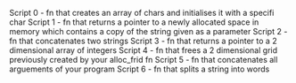 Script 0 - fn that creates an array of chars and initialises it with a specifi char
Script 1 - fn that returns a pointer to a newly allocated space in memory which contains a copy of the string given as a parameter
Script 2 - fn that concatenates two strings
Script 3 - fn that returns a pointer to a 2 dimensional array of integers
Script 4 - fn that frees a 2 dimensional grid previously created by your alloc_frid fn
Script 5 - fn that concatenates all arguements of your program
Script 6 - fn that splits a string into words

